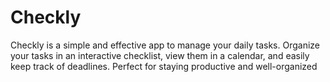 # Checkly
Checkly is a simple and effective app to manage your daily tasks. Organize your tasks in an interactive checklist, view them in a calendar, and easily keep track of deadlines. Perfect for staying productive and well-organized

